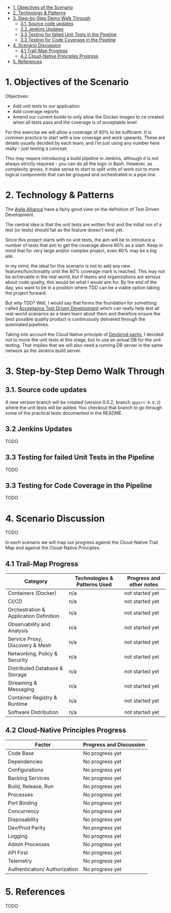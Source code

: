
- [1. Objectives of the Scenario](#1-objectives-of-the-scenario)
- [2. Technology & Patterns](#2-technology--patterns)
- [3. Step-by-Step Demo Walk Through](#3-step-by-step-demo-walk-through)
  - [3.1. Source code updates](#31-source-code-updates)
  - [3.2 Jenkins Updates](#32-jenkins-updates)
  - [3.3 Testing for failed Unit Tests in the Pipeline](#33-testing-for-failed-unit-tests-in-the-pipeline)
  - [3.3 Testing for Code Coverage in the Pipeline](#33-testing-for-code-coverage-in-the-pipeline)
- [4. Scenario Discussion](#4-scenario-discussion)
  - [4.1 Trail-Map Progress](#41-trail-map-progress)
  - [4.2 Cloud-Native Principles Progress](#42-cloud-native-principles-progress)
- [5. References](#5-references)

# 1. Objectives of the Scenario 

Objectives:

* Add unit tests to our application
* Add coverage reports
* Amend our current builds to only allow the Docker images to ce created when all tests pass and the coverage is of acceptable level

For this exercise we will allow a coverage of 60% to be sufficient. It is common practice to start with a low coverage and work upwards. These are details usually decided by each team, and I'm just using any number here really - just testing a concept.

This may require introducing a build pipeline in Jenkins, although it is not always strictly required - you can do all the logic in Bash. However, as complexity grows, it make sense to start to split units of work out to more logical components that can be grouped and orchestrated in a pipe line.

# 2. Technology & Patterns

The [Agile Alliance](https://www.agilealliance.org/glossary/tdd/#q=~(infinite~false~filters~(postType~(~'page~'post~'aa_book~'aa_event_session~'aa_experience_report~'aa_glossary~'aa_research_paper~'aa_video)~tags~(~'tdd))~searchTerm~'~sort~false~sortDirection~'asc~page~1)) have a fairly good view on the definition of Test Driven Development.

The central idea is that the unit tests are written first and the initial run of a test (or tests) should fail as the feature doesn't exist yet.

Since this project starts with no unit tests, the aim will be to introduce a number of tests that aim to get the coverage above 60% as a start. Keep in mind that for very large and/or complex project, even 60% may be a big ask. 

In my mind, the ideal for this scenario is not to add any new features/functionality until the 80% coverage mark is reached. This may not be achievable in the real world, but if teams and organizations are serious about code quality, this would be what I would aim for. By the end of the day, you want to be in a position where TDD can be a viable option taking the project forward.

But why TDD? Well, I would say that forms the foundation for something called [Acceptance Test Driven Development](https://www.agilealliance.org/glossary/atdd/#q=~(infinite~false~filters~(postType~(~'page~'post~'aa_book~'aa_event_session~'aa_experience_report~'aa_glossary~'aa_research_paper~'aa_video)~tags~(~'acceptance*20test~'atdd))~searchTerm~'~sort~false~sortDirection~'asc~page~1)) which can really help test all real-world scenarios as a team learn about them and therefore ensure the best possible quality product is continuously delivered through the automated pipelines. 

Taking into account the Cloud Native principle of [Dev/prod parity](https://12factor.net/dev-prod-parity), I decided not to mock the unit tests at this stage, but to use an actual DB for the unit testing. That implies that we will also need a running DB server in the same network as the Jenkins build server.

# 3. Step-by-Step Demo Walk Through

## 3.1. Source code updates

A new version branch will be created (version 0.0.2, branch `appsrc-0.0.2`) where the unit tests will be added. You checkout that branch to go through some of the practical tests documented in the README.

## 3.2 Jenkins Updates

TODO

## 3.3 Testing for failed Unit Tests in the Pipeline

TODO

## 3.3 Testing for Code Coverage in the Pipeline

TODO

# 4. Scenario Discussion

TODO

In each scenario we will map our progress against the Cloud-Native Trail Map and against the Cloud-Native Principles.

## 4.1 Trail-Map Progress

| Category                               | Technologies & Patterns Used | Progress and other notes |
|----------------------------------------|------------------------------|--------------------------|
| Containers (Docker)                    | n/a                          | not started yet          |
| CI/CD                                  | n/a                          | not started yet          |
| Orchestration & Application Definition | n/a                          | not started yet          |
| Observability and Analysis             | n/a                          | not started yet          |
| Service Proxy, Discovery & Mesh        | n/a                          | not started yet          |
| Networking, Policy & Security          | n/a                          | not started yet          |
| Distributed Database & Storage         | n/a                          | not started yet          |
| Streaming & Messaging                  | n/a                          | not started yet          |
| Container Registry & Runtime           | n/a                          | not started yet          |
| Software Distribution                  | n/a                          | not started yet          |

## 4.2 Cloud-Native Principles Progress

| Factor                        | Progress and Discussion |
|-------------------------------|-------------------------|
| Code Base                     | No progress yet         |
| Dependencies                  | No progress yet         |
| Configurations                | No progress yet         |
| Backing Services              | No progress yet         |
| Build, Release, Run           | No progress yet         |
| Processes                     | No progress yet         |
| Port Binding                  | No progress yet         |
| Concurrency                   | No progress yet         |
| Disposability                 | No progress yet         |
| Dev/Prod Parity               | No progress yet         |
| Logging                       | No progress yet         |
| Admin Processes               | No progress yet         |
| API First                     | No progress yet         |
| Telemetry                     | No progress yet         |
| Authentication/ Authorization | No progress yet         |

# 5. References

TODO